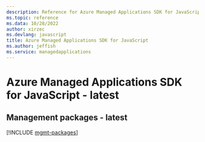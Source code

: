 ```yaml
---
description: Reference for Azure Managed Applications SDK for JavaScript
ms.topic: reference
ms.data: 10/28/2022
author: xirzec
ms.devlang: javascript
title: Azure Managed Applications SDK for JavaScript
ms.author: jeffish
ms.service: managedapplications
---
```

# Azure Managed Applications SDK for JavaScript - latest

## Management packages - latest
[!INCLUDE [mgmt-packages](managed-applications-mgmt-index.md)]